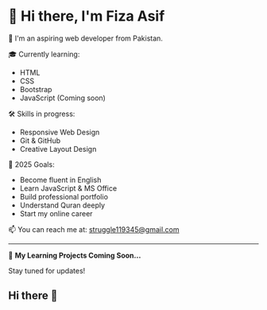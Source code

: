 # 👋 Hi there, I'm Fiza Asif

🌟 I'm an aspiring web developer from Pakistan.

🎓 Currently learning:
- HTML
- CSS
- Bootstrap
- JavaScript (Coming soon)

🛠 Skills in progress:
- Responsive Web Design
- Git & GitHub
- Creative Layout Design

🎯 2025 Goals:
- Become fluent in English
- Learn JavaScript & MS Office
- Build professional portfolio
- Understand Quran deeply
- Start my online career

📫 You can reach me at: struggle119345@gmail.com

---

📝 **My Learning Projects Coming Soon...**

Stay tuned for updates!
## Hi there 👋

<!--
**Fiza-Asif119/Fiza-Asif119** is a ✨ _special_ ✨ repository because its `README.md` (this file) appears on your GitHub profile.

Here are some ideas to get you started:

- 🔭 I’m currently working on ...
- 🌱 I’m currently learning ...
- 👯 I’m looking to collaborate on ...
- 🤔 I’m looking for help with ...
- 💬 Ask me about ...
- 📫 How to reach me: ...
- 😄 Pronouns: ...
- ⚡ Fun fact: ...
-->
